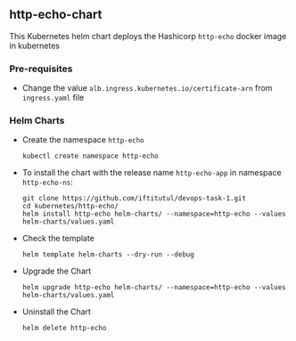 http-echo-chart
---------------

This Kubernetes helm chart deploys the Hashicorp `http-echo` docker image in kubernetes

### Pre-requisites
   
   - Change the value `alb.ingress.kubernetes.io/certificate-arn` from `ingress.yaml` file


### Helm Charts

- Create the namespace `http-echo`
  
  `kubectl create namespace http-echo`

  
- To install the chart with the release name `http-echo-app` in namespace `http-echo-ns`:

  ```
  git clone https://github.com/iftitutul/devops-task-1.git
  cd kubernetes/http-echo/
  helm install http-echo helm-charts/ --namespace=http-echo --values helm-charts/values.yaml
  ```

- Check the template
  
  `helm template helm-charts --dry-run --debug`

- Upgrade the Chart 

  `helm upgrade http-echo helm-charts/ --namespace=http-echo --values helm-charts/values.yaml`

- Uninstall the Chart

  `helm delete http-echo`